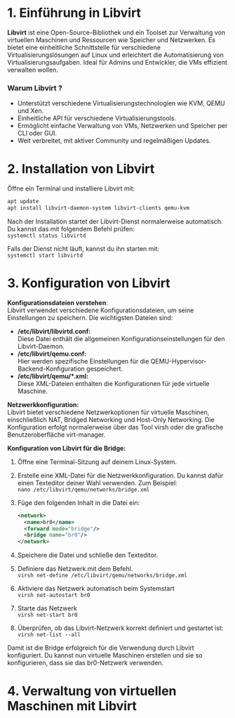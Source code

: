 # 1. Einführung in Libvirt

**Libvirt** ist eine Open-Source-Bibliothek und ein Toolset zur Verwaltung von virtuellen Maschinen und Ressourcen wie Speicher und Netzwerken. Es bietet eine einheitliche Schnittstelle für verschiedene Virtualisierungslösungen auf Linux und erleichtert die Automatisierung von Virtualisierungsaufgaben. Ideal für Admins und Entwickler, die VMs effizient verwalten wollen.

### Warum Libvirt ?

* Unterstützt verschiedene Virtualisierungstechnologien wie KVM, QEMU und Xen.
* Einheitliche API für verschiedene Virtualisierungstools.
* Ermöglicht einfache Verwaltung von VMs, Netzwerken und Speicher per CLI oder GUI.
* Weit verbreitet, mit aktiver Community und regelmäßigen Updates.

# 2. Installation von Libvirt

Öffne ein Terminal und installiere Libvirt mit:

```bash
apt update
apt install libvirt-daemon-system libvirt-clients qemu-kvm
```

Nach der Installation startet der Libvirt-Dienst normalerweise automatisch. Du kannst das mit folgendem Befehl prüfen:<br/>
`systemctl status libvirtd`

Falls der Dienst nicht läuft, kannst du ihn starten mit:<br/>
`systemctl start libvirtd`

# 3. Konfiguration von Libvirt

**Konfigurationsdateien verstehen**:<br/>
Libvirt verwendet verschiedene Konfigurationsdateien, um seine Einstellungen zu speichern. Die wichtigsten Dateien sind:
* **/etc/libvirt/libvirtd.conf:**<br/>
Diese Datei enthält die allgemeinen Konfigurationseinstellungen für den Libvirt-Daemon.
* **/etc/libvirt/qemu.conf:**<br/> Hier werden spezifische Einstellungen für die QEMU-Hypervisor-Backend-Konfiguration gespeichert.
* **/etc/libvirt/qemu/*.xml:**<br/> Diese XML-Dateien enthalten die Konfigurationen für jede virtuelle Maschine.

**Netzwerkkonfiguration:**<br/> 
Libvirt bietet verschiedene Netzwerkoptionen für virtuelle Maschinen, einschließlich NAT, Bridged Networking und Host-Only Networking. Die Konfiguration erfolgt normalerweise über das Tool virsh oder die grafische Benutzeroberfläche virt-manager.

**Konfiguration von Libvirt für die Bridge:**<br/>
1. Öffne eine Terminal-Sitzung auf deinem Linux-System.

2. Erstelle eine XML-Datei für die Netzwerkkonfiguration. 
   Du kannst dafür einen Texteditor deiner Wahl verwenden. Zum Beispiel:<br/> `nano /etc/libvirt/qemu/networks/bridge.xml`
3. Füge den folgenden Inhalt in die Datei ein:<br/>
    ```xml
    <network>
      <name>br0</name>
      <forward mode="bridge"/>
      <bridge name="br0"/>
    </network>
    ```
4. Speichere die Datei und schließe den Texteditor.
5. Definiere das Netzwerk mit dem Befehl. <br/>
    `virsh net-define /etc/libvirt/qemu/networks/bridge.xml`
6. Aktiviere das Netzwerk automatisch beim Systemstart<br/>
    `virsh net-autostart br0`
7. Starte das Netzwerk<br/>
    `virsh net-start br0`
8. Überprüfen, ob das Libvirt-Netzwerk korrekt definiert und gestartet ist:
    `virsh net-list --all`

Damit ist die Bridge erfolgreich für die Verwendung durch Libvirt konfiguriert. Du kannst nun virtuelle Maschinen erstellen und sie so konfigurieren, dass sie das br0-Netzwerk verwenden.

# 4. Verwaltung von virtuellen Maschinen mit Libvirt